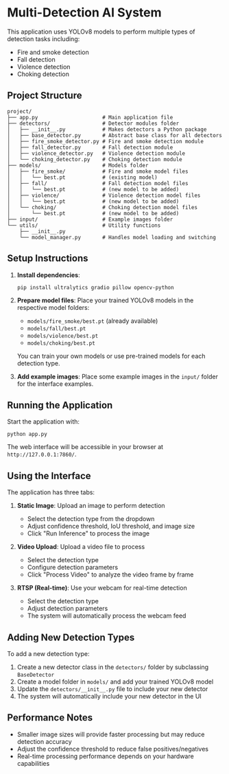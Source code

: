 # Multi-Detection AI System

This application uses YOLOv8 models to perform multiple types of detection tasks including:

- Fire and smoke detection
- Fall detection
- Violence detection
- Choking detection

## Project Structure

```
project/
├── app.py                     # Main application file
├── detectors/                 # Detector modules folder
│   ├── __init__.py            # Makes detectors a Python package
│   ├── base_detector.py       # Abstract base class for all detectors
│   ├── fire_smoke_detector.py # Fire and smoke detection module
│   ├── fall_detector.py       # Fall detection module
│   ├── violence_detector.py   # Violence detection module
│   └── choking_detector.py    # Choking detection module
├── models/                    # Models folder
│   ├── fire_smoke/            # Fire and smoke model files
│   │   └── best.pt            # (existing model)
│   ├── fall/                  # Fall detection model files
│   │   └── best.pt            # (new model to be added)
│   ├── violence/              # Violence detection model files
│   │   └── best.pt            # (new model to be added)
│   └── choking/               # Choking detection model files
│       └── best.pt            # (new model to be added)
├── input/                     # Example images folder
└── utils/                     # Utility functions
    ├── __init__.py
    └── model_manager.py       # Handles model loading and switching
```

## Setup Instructions

1. **Install dependencies**:

   ```
   pip install ultralytics gradio pillow opencv-python
   ```

2. **Prepare model files**:
   Place your trained YOLOv8 models in the respective model folders:

   - `models/fire_smoke/best.pt` (already available)
   - `models/fall/best.pt`
   - `models/violence/best.pt`
   - `models/choking/best.pt`

   You can train your own models or use pre-trained models for each detection type.

3. **Add example images**:
   Place some example images in the `input/` folder for the interface examples.

## Running the Application

Start the application with:

```
python app.py
```

The web interface will be accessible in your browser at `http://127.0.0.1:7860/`.

## Using the Interface

The application has three tabs:

1. **Static Image**: Upload an image to perform detection

   - Select the detection type from the dropdown
   - Adjust confidence threshold, IoU threshold, and image size
   - Click "Run Inference" to process the image

2. **Video Upload**: Upload a video file to process

   - Select the detection type
   - Configure detection parameters
   - Click "Process Video" to analyze the video frame by frame

3. **RTSP (Real-time)**: Use your webcam for real-time detection
   - Select the detection type
   - Adjust detection parameters
   - The system will automatically process the webcam feed

## Adding New Detection Types

To add a new detection type:

1. Create a new detector class in the `detectors/` folder by subclassing `BaseDetector`
2. Create a model folder in `models/` and add your trained YOLOv8 model
3. Update the `detectors/__init__.py` file to include your new detector
4. The system will automatically include your new detector in the UI

## Performance Notes

- Smaller image sizes will provide faster processing but may reduce detection accuracy
- Adjust the confidence threshold to reduce false positives/negatives
- Real-time processing performance depends on your hardware capabilities
